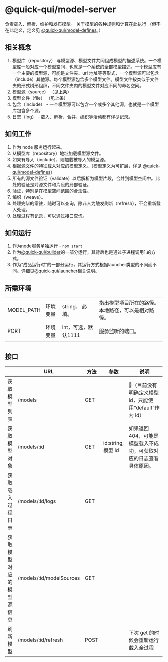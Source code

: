 # @quick-qui/model-server

负责载入、解析、维护和发布模型。
关于模型的各种规则和计算在此执行
（但不在此定义，定义见 [@quick-qui/model-defines](http://github.com/quickqui/model-defines)。）



## 相关概念

1. 模型库（repository） 与模型源、模型文件共同组成模型的描述系统。一个模型库一般对应一个模型空间，也就是一个系统的全部模型描述。一个模型库有一个主要的模型源，可能是文件夹、url 地址等等形式，一个模型源可以包含（include）其他源。每个模型源包含多个模型文件。模型文件按类似于文件夹的形式树形组织，不同文件夹内的模型文件对应不同的命名空间。
1. 模型源（source） （见上条）
1. 模型文件（file） （见上条）
1. 包含（include） - 一个模型源可以包含一个或多个其他源，也就是一个模型库包含多个源。
1. 日志（log） - 载入、解析、合并、编织等活动都有详尽记录。



## 如何工作

1. 作为 node 服务运行起来。
1. 从模型库（repository）地址加载模型源文件。
1. 如果有导入（include），则加载被导入的模型源。
1. 根据源文件的特征载入对应的模型定义。（模型定义为可扩展，详见 [@quick-qui/model-defines](http://github.com/quickqui/model-defines)）
1. 所有的源文件验证（validate）以后解析为模型片段，合并到模型空间中。此处的验证是对源文件和片段的局部验证。
1. 验证，特别是在模型空间范围的合法性。
1. 编织（weave）。
1. 处理完毕的常驻，随时可以查询，除非人为触发刷新（refresh），不会重新载入处理。
1. 处理过程有记录，可以通过接口查询。



## 如何运行

1. 作为node服务单独运行 - `npm start`
2. 作为[@quick-qui/builder](http://github.com/quickqui/builder)的一部分运行，其背后也是通过子进程调用1.的方式。
3. 作为“成品运行时“的一部分运行，其运行方式根据launcher类型的不同而不同。详细见[@quick-qui/launcher](http://github.com/quickqui/launcher)相关说明。



## 所需环境

|            |          |                     |                                                    |
| ---------- | -------- | ------------------- | -------------------------------------------------- |
| MODEL_PATH | 环境变量 | string， 必填。     | 指出模型项目所在的路径。本地路径，可以是相对路径。 |
| PORT       | 环境变量 | int，可选，默认1111 | 服务监听的端口。                                   |
|            |          |                     |                                                    |



## 接口

|                          | URL                      | 方法 | 参数               | 说明                                                               |
| ------------------------ | ------------------------ | ---- | ------------------ | ------------------------------------------------------------------ |
| 获取模型列表             | /models                  | GET  |                    | 🏃（目前没有明确定义模型 id，只能使用“default”作为 id）            |
| 获取模型对象             | /models/:id              | GET  | id:string, 模型 id | 如果返回 404，可能是模型载入不成功，可获取对应的日志查看具体原因。 |
| 获取载入过程日志         | /models/:id/logs         | GET  |                    |                                                                    |
| 获取模型对应的模型源信息 | /models/:id/modelSources | GET  |                    |                                                                    |
| 刷新模型                 | /models/:id/refresh      | POST |                    | 下次 get 的时候会重新运行载入全过程                                |

